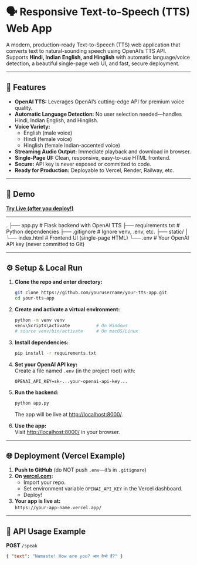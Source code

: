 # 🗣️ Responsive Text-to-Speech (TTS) Web App

A modern, production-ready Text-to-Speech (TTS) web application that converts text to natural-sounding speech using OpenAI’s TTS API.  
Supports **Hindi, Indian English, and Hinglish** with automatic language/voice detection, a beautiful single-page web UI, and fast, secure deployment.

---

## 🌟 Features

- **OpenAI TTS:** Leverages OpenAI’s cutting-edge API for premium voice quality.
- **Automatic Language Detection:** No user selection needed—handles Hindi, Indian English, and Hinglish.
- **Voice Variety:**  
  - English (male voice)  
  - Hindi (female voice)  
  - Hinglish (female Indian-accented voice)
- **Streaming Audio Output:** Immediate playback and download in browser.
- **Single-Page UI:** Clean, responsive, easy-to-use HTML frontend.
- **Secure:** API key is never exposed or committed to code.
- **Ready for Production:** Deployable to Vercel, Render, Railway, etc.

---

## 🚀 Demo

**[Try Live (after you deploy!)](https://your-app-url.vercel.app/)**

---
.
├── app.py            # Flask backend with OpenAI TTS
├── requirements.txt  # Python dependencies
├── .gitignore        # Ignore venv, .env, etc.
├── static/
│   └── index.html    # Frontend UI (single-page HTML)
└── .env              # Your OpenAI API key (never committed to Git)


---

## ⚙️ Setup & Local Run

1. **Clone the repo and enter directory:**
    ```bash
    git clone https://github.com/yourusername/your-tts-app.git
    cd your-tts-app
    ```

2. **Create and activate a virtual environment:**
    ```bash
    python -m venv venv
    venv\Scripts\activate          # On Windows
    # source venv/bin/activate     # On macOS/Linux
    ```

3. **Install dependencies:**
    ```bash
    pip install -r requirements.txt
    ```

4. **Set your OpenAI API key:**  
   Create a file named `.env` (in the project root) with:
    ```
    OPENAI_API_KEY=sk-...your-openai-api-key...
    ```

5. **Run the backend:**
    ```bash
    python app.py
    ```
    The app will be live at [http://localhost:8000/](http://localhost:8000/).

6. **Use the app:**  
   Visit [http://localhost:8000/](http://localhost:8000/) in your browser.

---

## 🌐 Deployment (Vercel Example)

1. **Push to GitHub** (do NOT push `.env`—it’s in `.gitignore`)
2. **On [vercel.com](https://vercel.com/import):**
   - Import your repo.
   - Set environment variable `OPENAI_API_KEY` in the Vercel dashboard.
   - Deploy!
3. **Your app is live at:**  
   `https://your-app-name.vercel.app/`

---

## 🎤 API Usage Example

**POST** `/speak`
```json
{ "text": "Namaste! How are you? आप कैसे हैं?" }
